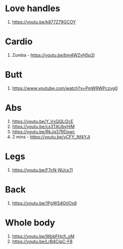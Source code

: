 # Love handles
1. https://youtu.be/k877Z79GCOY
# Cardio
1. Zumba - https://youtu.be/bm4WZyH5p2I
# Butt
1. https://www.youtube.com/watch?v=PmW9WPczvg0
# Abs
1. https://youtu.be/Y_VxQQLI2cE
1. https://youtu.be/cs3TAUbvHiM
1. https://youtu.be/RkJq37RDswc
1. 2 mins - https://youtu.be/yCFY_Nf4YJI

# Legs
1. https://youtu.be/F7cN-NUcx7I
# Back
1. https://youtu.be/1PgWS4GVOx8
# Whole body
1. https://youtu.be/WbbFHcfj_oM
1. https://youtu.be/LrB4CjpC-F8


